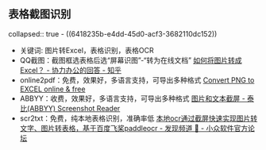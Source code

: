 ## 表格截图识别
collapsed:: true
	- ((6418235b-e4dd-45d0-acf3-3682110dc152))
- 关键词: 图片转Excel，表格识别，表格OCR
- QQ截图：截图框选表格后选“屏幕识图”-“转为在线文档” [如何将图片转成Excel？ - 协力办公的回答 - 知乎](https://www.zhihu.com/question/61789405/answer/2585624681)
- online2pdf：免费，效果好，多语言支持，可导出多种格式 [Convert PNG to EXCEL online & free](https://online2pdf.com/convert-png-to-excel)
- ABBYY：收费，效果好，多语言支持，可导出多种格式 [图片和文本截屏 - 泰比(ABBYY) Screenshot Reader](https://www.abbyy.cn/screenshot-reader/)
- scr2txt：免费，纯本地表格识别，准确率低 [本地ocr通过截屏快速实现图片转文字、图片转表格，基于百度飞桨paddleocr - 发现频道 🔎 - 小众软件官方论坛](https://meta.appinn.net/t/topic/26395)